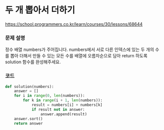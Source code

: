# 두 개 뽑아서 더하기
https://school.programmers.co.kr/learn/courses/30/lessons/68644

### 문제 설명
정수 배열 numbers가 주어집니다. numbers에서 서로 다른 인덱스에 있는 두 개의 수를 뽑아 더해서 만들 수 있는 모든 수를 배열에 오름차순으로 담아 return 하도록 solution 함수를 완성해주세요.

### 코드
```python
def solution(numbers):
    answer = []
    for i in range(0, len(numbers)):
        for k in range(i + 1, len(numbers)):
            result = numbers[i] + numbers[k]
            if result not in answer:
                answer.append(result)
    answer.sort()
    return answer

```